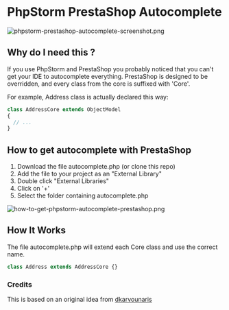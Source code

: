 PhpStorm PrestaShop Autocomplete
================================

![phpstorm-prestashop-autocomplete-screenshot.png](http://cdn.sigerr.org/phpstorm-prestashop-autocomplete/phpstorm-prestashop-autocomplete-screenshot.png "Follow this tutorial and this is what you'll get")

## Why do I need this ?

If you use PhpStorm and PrestaShop you probably noticed that you can't get
your IDE to autocomplete everything. PrestaShop is designed to be overridden,
and every class from the core is suffixed with 'Core'.

For example, Address class is actually declared this way:

```php
class AddressCore extends ObjectModel
{
  // ...
}
```

## How to get autocomplete with PrestaShop

1. Download the file autocomplete.php (or clone this repo)
1. Add the file to your project as an "External Library"
 1. Double click "External Libraries"
 1. Click on '+'
 1. Select the folder containing autocomplete.php

 ![how-to-get-phpstorm-autocomplete-prestashop.png](http://cdn.sigerr.org/phpstorm-prestashop-autocomplete/how-to-get-phpstorm-autocomplete-prestashop.png "How to get autocomplete with PhpStorm and PrestaShop")

## How It Works

The file autocomplete.php will extend each Core class and use the correct name.

```php
class Address extends AddressCore {}
```

### Credits

This is based on an original idea from [dkarvounaris](https://github.com/dkarvounaris/PHPStorm-CC-PrestaShop)
